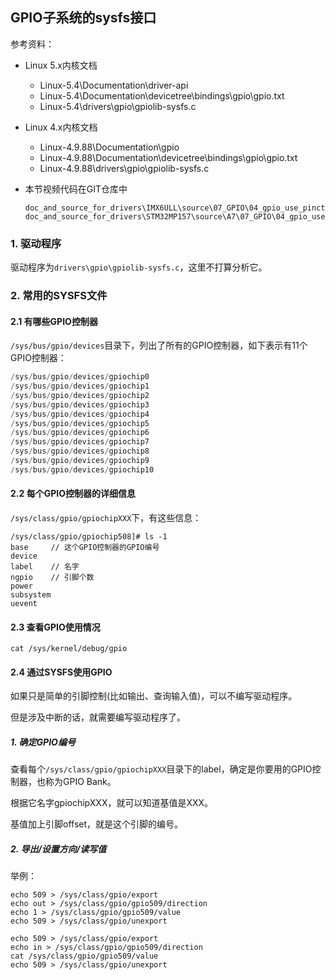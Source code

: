 ## GPIO子系统的sysfs接口

参考资料：

* Linux 5.x内核文档
  * Linux-5.4\Documentation\driver-api
  * Linux-5.4\Documentation\devicetree\bindings\gpio\gpio.txt
  * Linux-5.4\drivers\gpio\gpiolib-sysfs.c
  
* Linux 4.x内核文档
  * Linux-4.9.88\Documentation\gpio
  * Linux-4.9.88\Documentation\devicetree\bindings\gpio\gpio.txt
  * Linux-4.9.88\drivers\gpio\gpiolib-sysfs.c
  
* 本节视频代码在GIT仓库中

  ```shell
  doc_and_source_for_drivers\IMX6ULL\source\07_GPIO\04_gpio_use_pinctrl_ok
  doc_and_source_for_drivers\STM32MP157\source\A7\07_GPIO\04_gpio_use_pinctrl_ok
  ```

  

### 1. 驱动程序

驱动程序为`drivers\gpio\gpiolib-sysfs.c`，这里不打算分析它。



### 2. 常用的SYSFS文件

#### 2.1 有哪些GPIO控制器

`/sys/bus/gpio/devices`目录下，列出了所有的GPIO控制器，如下表示有11个GPIO控制器：

```c
/sys/bus/gpio/devices/gpiochip0
/sys/bus/gpio/devices/gpiochip1
/sys/bus/gpio/devices/gpiochip2
/sys/bus/gpio/devices/gpiochip3
/sys/bus/gpio/devices/gpiochip4
/sys/bus/gpio/devices/gpiochip5
/sys/bus/gpio/devices/gpiochip6
/sys/bus/gpio/devices/gpiochip7
/sys/bus/gpio/devices/gpiochip8
/sys/bus/gpio/devices/gpiochip9
/sys/bus/gpio/devices/gpiochip10
```



#### 2.2 每个GPIO控制器的详细信息

`/sys/class/gpio/gpiochipXXX`下，有这些信息：

```shell
/sys/class/gpio/gpiochip508]# ls -1
base     // 这个GPIO控制器的GPIO编号
device
label    // 名字
ngpio    // 引脚个数
power
subsystem
uevent
```



#### 2.3 查看GPIO使用情况

```shell
cat /sys/kernel/debug/gpio
```



#### 2.4 通过SYSFS使用GPIO

如果只是简单的引脚控制(比如输出、查询输入值)，可以不编写驱动程序。

但是涉及中断的话，就需要编写驱动程序了。

##### 1. 确定GPIO编号

查看每个`/sys/class/gpio/gpiochipXXX`目录下的label，确定是你要用的GPIO控制器，也称为GPIO Bank。

根据它名字gpiochipXXX，就可以知道基值是XXX。

基值加上引脚offset，就是这个引脚的编号。



##### 2. 导出/设置方向/读写值

举例：

```shell
echo 509 > /sys/class/gpio/export
echo out > /sys/class/gpio/gpio509/direction
echo 1 > /sys/class/gpio/gpio509/value
echo 509 > /sys/class/gpio/unexport

echo 509 > /sys/class/gpio/export
echo in > /sys/class/gpio/gpio509/direction
cat /sys/class/gpio/gpio509/value
echo 509 > /sys/class/gpio/unexport
```




